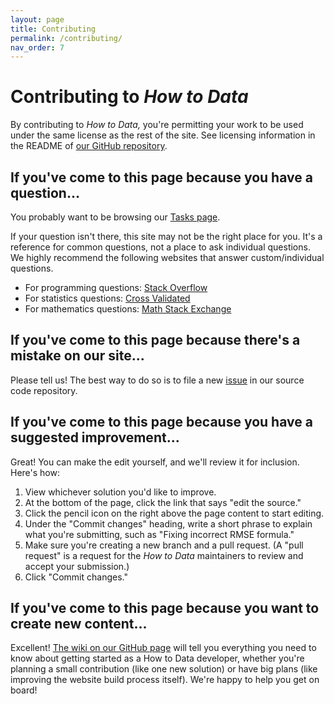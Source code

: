 ```yaml
---
layout: page
title: Contributing
permalink: /contributing/
nav_order: 7
---
```


# Contributing to *How to Data*

By contributing to *How to Data,* you're permitting your work to be used under
the same license as the rest of the site.  See licensing information in the
README of [our GitHub repository](http://www.github.com/nathancarter/how2data/).

## If you've come to this page because you have a question...

You probably want to be browsing our [Tasks page](../tasks).

If your question isn't there, this site may not be the right place for you.
It's a reference for common questions, not a place to ask individual questions.
We highly recommend the following websites that answer custom/individual
questions.

 * For programming questions: [Stack Overflow](https://stackoverflow.com/)
 * For statistics questions: [Cross Validated](https://stats.stackexchange.com/)
 * For mathematics questions: [Math Stack Exchange](https://math.stackexchange.com/)

## If you've come to this page because there's a mistake on our site...

Please tell us!  The best way to do so is to file a new
[issue](https://github.com/nathancarter/how2data/issues) in our source code
repository.

## If you've come to this page because you have a suggested improvement...

Great!  You can make the edit yourself, and we'll review it for inclusion.
Here's how:

 1. View whichever solution you'd like to improve.
 2. At the bottom of the page, click the link that says "edit the source."
 3. Click the pencil icon on the right above the page content to start editing.
 4. Under the "Commit changes" heading, write a short phrase to explain what
    you're submitting, such as "Fixing incorrect RMSE formula."
 5. Make sure you're creating a new branch and a pull request. (A "pull
    request" is a request for the *How to Data* maintainers to review and
    accept your submission.)
 6. Click "Commit changes."

## If you've come to this page because you want to create new content...

Excellent!  [The wiki on our GitHub page](https://github.com/nathancarter/how2data/wiki)
will tell you everything you need to know about getting started as a How to Data
developer, whether you're planning a small contribution (like one new solution)
or have big plans (like improving the website build process itself).
We're happy to help you get on board!
